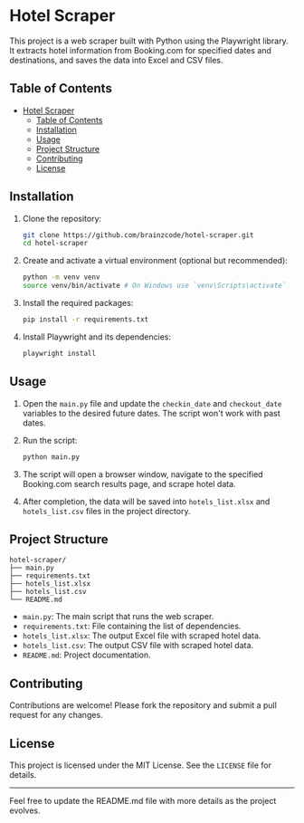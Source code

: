 # Hotel Scraper

This project is a web scraper built with Python using the Playwright library. It extracts hotel information from Booking.com for specified dates and destinations, and saves the data into Excel and CSV files.

## Table of Contents
- [Hotel Scraper](#hotel-scraper)
  - [Table of Contents](#table-of-contents)
  - [Installation](#installation)
  - [Usage](#usage)
  - [Project Structure](#project-structure)
  - [Contributing](#contributing)
  - [License](#license)

## Installation

1. Clone the repository:
   ```bash
   git clone https://github.com/brainzcode/hotel-scraper.git
   cd hotel-scraper
   ```

2. Create and activate a virtual environment (optional but recommended):
   ```bash
   python -m venv venv
   source venv/bin/activate # On Windows use `venv\Scripts\activate`
   ```

3. Install the required packages:
   ```bash
   pip install -r requirements.txt
   ```

4. Install Playwright and its dependencies:
   ```bash
   playwright install
   ```

## Usage

1. Open the `main.py` file and update the `checkin_date` and `checkout_date` variables to the desired future dates. The script won't work with past dates.

2. Run the script:
   ```bash
   python main.py
   ```

3. The script will open a browser window, navigate to the specified Booking.com search results page, and scrape hotel data.

4. After completion, the data will be saved into `hotels_list.xlsx` and `hotels_list.csv` files in the project directory.

## Project Structure

```
hotel-scraper/
├── main.py
├── requirements.txt
├── hotels_list.xlsx
├── hotels_list.csv
└── README.md
```

- `main.py`: The main script that runs the web scraper.
- `requirements.txt`: File containing the list of dependencies.
- `hotels_list.xlsx`: The output Excel file with scraped hotel data.
- `hotels_list.csv`: The output CSV file with scraped hotel data.
- `README.md`: Project documentation.

## Contributing

Contributions are welcome! Please fork the repository and submit a pull request for any changes.

## License

This project is licensed under the MIT License. See the `LICENSE` file for details.

---

Feel free to update the README.md file with more details as the project evolves.